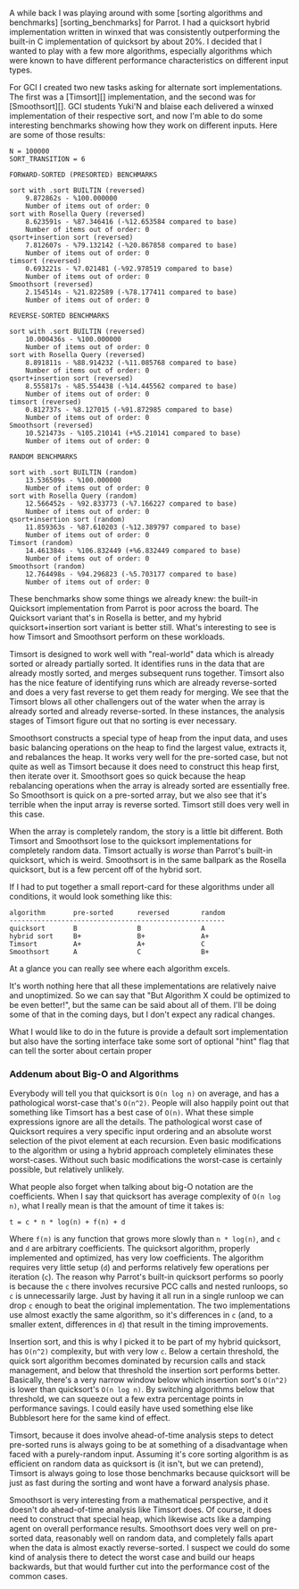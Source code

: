 A while back I was playing around with some [sorting algorithms and benchmarks]
[sorting_benchmarks] for Parrot. I had a quicksort hybrid implementation written
in winxed that was consistently outperforming the built-in C implementation of
quicksort by about 20%. I decided that I wanted to play with a few more
algorithms, especially algorithms which were known to have different performance
characteristics on different input types.

For GCI I created two new tasks asking for alternate sort implementations. The
first was a [Timsort][] implementation, and the second was for [Smoothsort][].
GCI students Yuki'N and blaise each delivered a winxed implementation of their
respective sort, and now I'm able to do some interesting benchmarks showing how
they work on different inputs. Here are some of those results:

    N = 100000
    SORT_TRANSITION = 6

    FORWARD-SORTED (PRESORTED) BENCHMARKS

    sort with .sort BUILTIN (reversed)
        9.872862s - %100.000000
        Number of items out of order: 0
    sort with Rosella Query (reversed)
        8.623591s - %87.346416 (-%12.653584 compared to base)
        Number of items out of order: 0
    qsort+insertion sort (reversed)
        7.812607s - %79.132142 (-%20.867858 compared to base)
        Number of items out of order: 0
    timsort (reversed)
        0.693221s - %7.021481 (-%92.978519 compared to base)
        Number of items out of order: 0
    Smoothsort (reversed)
        2.154514s - %21.822589 (-%78.177411 compared to base)
        Number of items out of order: 0

    REVERSE-SORTED BENCHMARKS

    sort with .sort BUILTIN (reversed)
        10.000436s - %100.000000
        Number of items out of order: 0
    sort with Rosella Query (reversed)
        8.891811s - %88.914232 (-%11.085768 compared to base)
        Number of items out of order: 0
    qsort+insertion sort (reversed)
        8.555817s - %85.554438 (-%14.445562 compared to base)
        Number of items out of order: 0
    timsort (reversed)
        0.812737s - %8.127015 (-%91.872985 compared to base)
        Number of items out of order: 0
    Smoothsort (reversed)
        10.521473s - %105.210141 (+%5.210141 compared to base)
        Number of items out of order: 0

    RANDOM BENCHMARKS

    sort with .sort BUILTIN (random)
        13.536509s - %100.000000
        Number of items out of order: 0
    sort with Rosella Query (random)
        12.566452s - %92.833773 (-%7.166227 compared to base)
        Number of items out of order: 0
    qsort+insertion sort (random)
        11.859363s - %87.610203 (-%12.389797 compared to base)
        Number of items out of order: 0
    Timsort (random)
        14.461384s - %106.832449 (+%6.832449 compared to base)
        Number of items out of order: 0
    Smoothsort (random)
        12.764498s - %94.296823 (-%5.703177 compared to base)
        Number of items out of order: 0

These benchmarks show some things we already knew: the built-in Quicksort
implementation from Parrot is poor across the board. The Quicksort variant
that's in Rosella is better, and my hybrid quicksort+insertion sort variant is
better still. What's interesting to see is how Timsort and Smoothsort perform
on these workloads.

Timsort is designed to work well with "real-world" data which is already sorted
or already partially sorted. It identifies runs in the data that are already
mostly sorted, and merges subsequent runs together. Timsort also has the nice
feature of identifying runs which are already reverse-sorted and does a very
fast reverse to get them ready for merging. We see that the Timsort blows all
other challengers out of the water when the array is already sorted and already
reverse-sorted. In these instances, the analysis stages of Timsort figure out
that no sorting is ever necessary.

Smoothsort constructs a special type of heap from the input data, and uses basic
balancing operations on the heap to find the largest value, extracts it, and
rebalances the heap. It works very well for the pre-sorted case, but not quite
as well as Timsort because it does need to construct this heap first, then
iterate over it. Smoothsort goes so quick because the heap rebalancing
operations when the array is already sorted are essentially free. So Smoothsort
is quick on a pre-sorted array, but we also see that it's terrible when the
input array is reverse sorted. Timsort still does very well in this case.

When the array is completely random, the story is a little bit different. Both
Timsort and Smoothsort lose to the quicksort implementations for completely
random data. Timsort actually is *worse* than Parrot's built-in quicksort, which
is weird. Smoothsort is in the same ballpark as the Rosella quicksort, but
is a few percent off of the hybrid sort.

If I had to put together a small report-card for these algorithms under all
conditions, it would look something like this:

    algorithm       pre-sorted      reversed        random
    ------------------------------------------------------
    quicksort       B               B               A
    hybrid sort     B+              B+              A+
    Timsort         A+              A+              C
    Smoothsort      A               C               B+

At a glance you can really see where each algorithm excels.

It's worth nothing here that all these implementations are relatively naive and
unoptimized. So we can say that "But Algorithm X could be optimized to be even
better!", but the same can be said about all of them. I'll be doing some of that
in the coming days, but I don't expect any radical changes.

What I would like to do in the future is provide a default sort implementation
but also have the sorting interface take some sort of optional "hint" flag that
can tell the sorter about certain proper

### Addenum about Big-O and Algorithms

Everybody will tell you that quicksort is `O(n log n)` on average, and has a
pathological worst-case that's `O(n^2)`. People will also happily point out
that something like Timsort has a best case of `O(n)`. What these simple
expressions ignore are all the details. The pathological worst case of Quicksort
requires a very specific input ordering and an absolute worst selection of the
pivot element at each recursion. Even basic modifications to the algorithm or
using a hybrid approach completely eliminates these worst-cases. Without such
basic modifications the worst-case is certainly possible, but relatively
unlikely.

What people also forget when talking about big-O notation are the coefficients.
When I say that quicksort has average complexity of `O(n log n)`, what I really
mean is that the amount of time it takes is:

    t = c * n * log(n) + f(n) + d

Where `f(n)` is any function that grows more slowly than `n * log(n)`, and
`c` and `d` are arbitrary coefficients. The quicksort algorithm, properly
implemented and optimized, has very low coefficients. The algorithm requires
very little setup (`d`) and performs relatively few operations per iteration
(`c`). The reason why Parrot's built-in quicksort performs so poorly is because
the `c` there involves recursive PCC calls and nested runloops, so `c` is
unnecessarily large.  Just by having it all run in a single runloop we can
drop `c` enough to beat the original implementation. The two implementations use
almost exactly the same algorithm, so it's differences in `c` (and, to a smaller
extent, differences in `d`) that result in the timing improvements.

Insertion sort, and this is why I picked it to be part of my hybrid quicksort,
has `O(n^2)` complexity, but with very low `c`. Below a certain threshold, the
quick sort algorithm becomes dominated by recursion calls and stack management,
and below that threshold the insertion sort performs better. Basically, there's
a very narrow window below which insertion sort's `O(n^2)` is lower than
quicksort's `O(n log n)`. By switching algorithms below that threshold, we can
squeeze out a few extra percentage points in performance savings. I could easily
have used something else like Bubblesort here for the same kind of effect.

Timsort, because it does involve ahead-of-time analysis steps to detect
pre-sorted runs is always going to be at something of a disadvantage when faced
with a purely-random input. Assuming it's core sorting algorithm is as efficient
on random data as quicksort is (it isn't, but we can pretend), Timsort is always
going to lose those benchmarks because quicksort will be just as fast during the
sorting and wont have a forward analysis phase.

Smoothsort is very interesting from a mathematical perspective, and it doesn't
do ahead-of-time analysis like Timsort does. Of course, it does need to
construct that special heap, which likewise acts like a damping agent on
overall performance results. Smoothsort does very well on pre-sorted data,
reasonably well on random data, and completely falls apart when the data is
almost exactly reverse-sorted. I suspect we could do some kind of analysis there
to detect the worst case and build our heaps backwards, but that would further
cut into the performance cost of the common cases.
